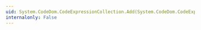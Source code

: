 ```yaml
---
uid: System.CodeDom.CodeExpressionCollection.Add(System.CodeDom.CodeExpression)
internalonly: False
---
```

